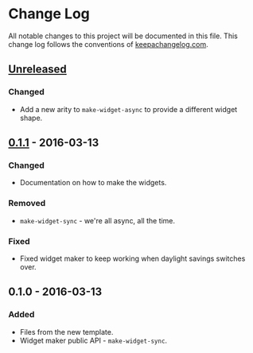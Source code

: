 # Change Log
All notable changes to this project will be documented in this file. This change log follows the conventions of [keepachangelog.com](http://keepachangelog.com/).

## [Unreleased]
### Changed
- Add a new arity to `make-widget-async` to provide a different widget shape.

## [0.1.1] - 2016-03-13
### Changed
- Documentation on how to make the widgets.

### Removed
- `make-widget-sync` - we're all async, all the time.

### Fixed
- Fixed widget maker to keep working when daylight savings switches over.

## 0.1.0 - 2016-03-13
### Added
- Files from the new template.
- Widget maker public API - `make-widget-sync`.

[Unreleased]: https://github.com/your-name/binary/compare/0.1.1...HEAD
[0.1.1]: https://github.com/your-name/binary/compare/0.1.0...0.1.1
